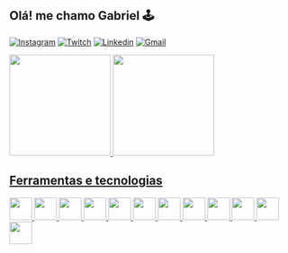 ## Olá! me chamo Gabriel 🕹️

[![Instagram](https://img.shields.io/badge/Instagram-E4405F?style=for-the-badge&logo=instagram&logoColor=white)](#)
[![Twitch](https://img.shields.io/badge/Twitch-9146FF?style=for-the-badge&logo=twitch&logoColor=white)](#)
[![Linkedin](https://img.shields.io/badge/LinkedIn-0077B5?style=for-the-badge&logo=linkedin&logoColor=white)](https://www.linkedin.com/in/gabriel-teles-4b32a414b/)
[![Gmail](https://img.shields.io/badge/Gmail-D14836?style=for-the-badge&logo=gmail&logoColor=white)](mailto:gabrielteles.tms@gmail.com)

<div>
<a href="https://github.com/GabrielTelesDeveloper">
<img loading="lazy" height="180em" src="https://github-readme-stats.vercel.app/api/top-langs/?username=GabrielTelesDeveloper&layout=compact&langs_count=7&theme=tokyonight"/>
<img loading="lazy" height="180em" src="https://github-readme-stats.vercel.app/api?username=GabrielTelesDeveloper&show_icons=true&theme=tokyonight&include_all_commits=true&count_private=true"/>
</div>

## Ferramentas e tecnologias

<img loading="lazy" src="https://cdn.jsdelivr.net/gh/devicons/devicon/icons/docker/docker-plain-wordmark.svg" width="40" height="40"/> 
<img loading="lazy" src="https://cdn.jsdelivr.net/gh/devicons/devicon/icons/html5/html5-plain-wordmark.svg" width="40" height="40"/> 
<img loading="lazy" src="https://cdn.jsdelivr.net/gh/devicons/devicon/icons/css3/css3-plain-wordmark.svg" width="40" height="40"/> 
<img loading="lazy" src="https://cdn.jsdelivr.net/gh/devicons/devicon/icons/python/python-plain-wordmark.svg" width="40" height="40"/> 
<img loading="lazy" src="https://cdn.jsdelivr.net/gh/devicons/devicon/icons/laravel/laravel-plain-wordmark.svg" width="40" height="40"/>
<img loading="lazy" src="https://cdn.jsdelivr.net/gh/devicons/devicon/icons/bootstrap/bootstrap-plain-wordmark.svg" width="40" height="40"/> 
<img loading="lazy" src="https://cdn.jsdelivr.net/gh/devicons/devicon/icons/postgresql/postgresql-plain-wordmark.svg" width="40" height="40"/> 
<img loading="lazy" src="https://cdn.jsdelivr.net/gh/devicons/devicon/icons/mysql/mysql-original-wordmark.svg" width="40" height="40"/>
<img loading="lazy" src="https://cdn.jsdelivr.net/gh/devicons/devicon/icons/git/git-plain-wordmark.svg" width="40" height="40"/>
<img loading="lazy" src="https://cdn.jsdelivr.net/gh/devicons/devicon/icons/php/php-plain.svg" width="40" height="40"/>
<img loading="lazy" src="https://cdn.jsdelivr.net/gh/devicons/devicon/icons/javascript/javascript-plain.svg" width="40" height="40"/>
<img loading="lazy" src="https://cdn.jsdelivr.net/gh/devicons/devicon/icons/react/react-original.svg" width="40" height="40"/>